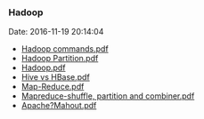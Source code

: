 <!--
title: Hadoop
date: 2016-11-19 20:14:04
tags:
- Hadoop
- Big Data
- Map-Reduce
-->
### Hadoop
Date: 2016-11-19 20:14:04

* [Hadoop commands.pdf](https://github.com/zhuzhigao/PersonalMaterials/raw/master/Hadoop/Hadoop%20commands.pdf)
* [Hadoop Partition.pdf](https://github.com/zhuzhigao/PersonalMaterials/raw/master/Hadoop/Hadoop%20Partition.pdf)
* [Hadoop.pdf](https://github.com/zhuzhigao/PersonalMaterials/raw/master/Hadoop/Hadoop.pdf)
* [Hive vs HBase.pdf](https://github.com/zhuzhigao/PersonalMaterials/raw/master/Hadoop/Hive%20vs%20HBase.pdf)
* [Map-Reduce.pdf](https://github.com/zhuzhigao/PersonalMaterials/raw/master/Hadoop/Map-Reduce.pdf)
* [Mapreduce-shuffle, partition and combiner.pdf](https://github.com/zhuzhigao/PersonalMaterials/raw/master/Hadoop/Mapreduce-shuffle,%20partition%20and%20combiner.pdf)
* [Apache?Mahout.pdf](https://github.com/zhuzhigao/PersonalMaterials/raw/master/AngularJS/Apache?Mahout.pdf)
<!-- more -->
